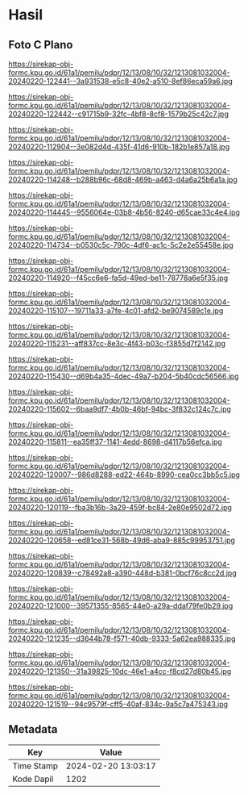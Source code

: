 # Hasil

## Foto C Plano

https://sirekap-obj-formc.kpu.go.id/61a1/pemilu/pdpr/12/13/08/10/32/1213081032004-20240220-122441--3a931538-e5c8-40e2-a510-8ef86eca59a6.jpg

https://sirekap-obj-formc.kpu.go.id/61a1/pemilu/pdpr/12/13/08/10/32/1213081032004-20240220-122442--c91715b9-32fc-4bf8-8cf8-1579b25c42c7.jpg

https://sirekap-obj-formc.kpu.go.id/61a1/pemilu/pdpr/12/13/08/10/32/1213081032004-20240220-112904--3e082d4d-435f-41d6-910b-182b1e857a18.jpg

https://sirekap-obj-formc.kpu.go.id/61a1/pemilu/pdpr/12/13/08/10/32/1213081032004-20240220-114248--b288b96c-68d8-469b-a463-d4a6a25b6a1a.jpg

https://sirekap-obj-formc.kpu.go.id/61a1/pemilu/pdpr/12/13/08/10/32/1213081032004-20240220-114445--9556064e-03b8-4b56-8240-d65cae33c4e4.jpg

https://sirekap-obj-formc.kpu.go.id/61a1/pemilu/pdpr/12/13/08/10/32/1213081032004-20240220-114734--b0530c5c-790c-4df6-ac1c-5c2e2e55458e.jpg

https://sirekap-obj-formc.kpu.go.id/61a1/pemilu/pdpr/12/13/08/10/32/1213081032004-20240220-114920--f45cc6e6-fa5d-49ed-be11-78778a6e5f35.jpg

https://sirekap-obj-formc.kpu.go.id/61a1/pemilu/pdpr/12/13/08/10/32/1213081032004-20240220-115107--19711a33-a7fe-4c01-afd2-be9074589c1e.jpg

https://sirekap-obj-formc.kpu.go.id/61a1/pemilu/pdpr/12/13/08/10/32/1213081032004-20240220-115231--aff837cc-8e3c-4f43-b03c-f3855d7f2142.jpg

https://sirekap-obj-formc.kpu.go.id/61a1/pemilu/pdpr/12/13/08/10/32/1213081032004-20240220-115430--d69b4a35-4dec-49a7-b204-5b40cdc56566.jpg

https://sirekap-obj-formc.kpu.go.id/61a1/pemilu/pdpr/12/13/08/10/32/1213081032004-20240220-115602--6baa9df7-4b0b-46bf-94bc-3f832c124c7c.jpg

https://sirekap-obj-formc.kpu.go.id/61a1/pemilu/pdpr/12/13/08/10/32/1213081032004-20240220-115811--ea35ff37-1141-4edd-8698-d4117b56efca.jpg

https://sirekap-obj-formc.kpu.go.id/61a1/pemilu/pdpr/12/13/08/10/32/1213081032004-20240220-120007--986d8288-ed22-464b-8990-cea0cc3bb5c5.jpg

https://sirekap-obj-formc.kpu.go.id/61a1/pemilu/pdpr/12/13/08/10/32/1213081032004-20240220-120119--fba3b16b-3a29-459f-bc84-2e80e9502d72.jpg

https://sirekap-obj-formc.kpu.go.id/61a1/pemilu/pdpr/12/13/08/10/32/1213081032004-20240220-120658--ed81ce31-568b-49d6-aba9-885c99953751.jpg

https://sirekap-obj-formc.kpu.go.id/61a1/pemilu/pdpr/12/13/08/10/32/1213081032004-20240220-120839--c78492a8-a390-448d-b381-0bcf76c8cc2d.jpg

https://sirekap-obj-formc.kpu.go.id/61a1/pemilu/pdpr/12/13/08/10/32/1213081032004-20240220-121000--39571355-8565-44e0-a29a-ddaf79fe0b29.jpg

https://sirekap-obj-formc.kpu.go.id/61a1/pemilu/pdpr/12/13/08/10/32/1213081032004-20240220-121235--d3644b78-f571-40db-9333-5a62ea988335.jpg

https://sirekap-obj-formc.kpu.go.id/61a1/pemilu/pdpr/12/13/08/10/32/1213081032004-20240220-121350--31a39825-10dc-46e1-a4cc-f8cd27d80b45.jpg

https://sirekap-obj-formc.kpu.go.id/61a1/pemilu/pdpr/12/13/08/10/32/1213081032004-20240220-121519--94c9579f-cff5-40af-834c-9a5c7a475343.jpg


## Metadata

| Key        | Value               |
| ---------- | ------------------- |
| Time Stamp | 2024-02-20 13:03:17 |
| Kode Dapil | 1202                |



